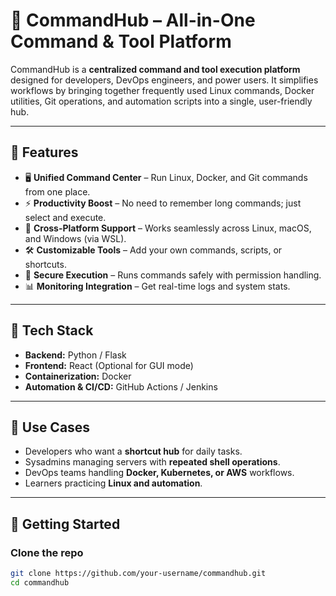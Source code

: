 # 🚀 CommandHub – All-in-One Command & Tool Platform  

CommandHub is a **centralized command and tool execution platform** designed for developers, DevOps engineers, and power users. It simplifies workflows by bringing together frequently used Linux commands, Docker utilities, Git operations, and automation scripts into a single, user-friendly hub.  

---

## 🌟 Features  
- 🖥️ **Unified Command Center** – Run Linux, Docker, and Git commands from one place.  
- ⚡ **Productivity Boost** – No need to remember long commands; just select and execute.  
- 🔄 **Cross-Platform Support** – Works seamlessly across Linux, macOS, and Windows (via WSL).  
- 🛠️ **Customizable Tools** – Add your own commands, scripts, or shortcuts.  
- 🔐 **Secure Execution** – Runs commands safely with permission handling.  
- 📊 **Monitoring Integration** – Get real-time logs and system stats.  

---

## 🔧 Tech Stack  
- **Backend:** Python / Flask  
- **Frontend:** React (Optional for GUI mode)  
- **Containerization:** Docker  
- **Automation & CI/CD:** GitHub Actions / Jenkins  

---

## 📌 Use Cases  
- Developers who want a **shortcut hub** for daily tasks.  
- Sysadmins managing servers with **repeated shell operations**.  
- DevOps teams handling **Docker, Kubernetes, or AWS** workflows.  
- Learners practicing **Linux and automation**.  

---

## 🚀 Getting Started  

### Clone the repo  
```bash
git clone https://github.com/your-username/commandhub.git
cd commandhub
